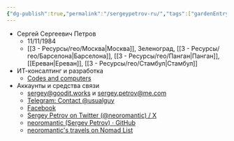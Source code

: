 ```yaml
---
{"dg-publish":true,"permalink":"/sergeypetrov-ru/","tags":["gardenEntry"]}
---
```



- Сергей Сергеевич Петров
	- 11/11/1984
	- [[3 - Ресурсы/гео/Москва\|Москва]], Зеленоград, [[3 - Ресурсы/гео/Барселона\|Барселона]], [[3 - Ресурсы/гео/Панган\|Панган]], [[Ереван\|Ереван]], [[3 - Ресурсы/гео/Стамбул\|Стамбул]]
- ИТ-консалтинг и разработка
	- [Codes and computers](https://goodit.works)
- Аккаунты и средства связи
	- sergey@goodit.works и sergey.petrov@me.com
	- [Telegram: Contact @usualguy](https://t.me/usualguy)
	- [Facebook](https://facebook.com/neoromantic)
	- [Sergey Petrov on Twitter (@neoromantic) / X](https://x.com/neoromantic) 
	- [neoromantic (Sergey Petrov) · GitHub](https://github.com/neoromantic)
	- [neoromantic's travels on Nomad List](https://nomadlist.com/@neoromantic)